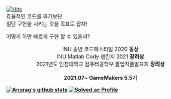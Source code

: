 [![Hits](https://hits.seeyoufarm.com/api/count/incr/badge.svg?url=https%3A%2F%2Fgithub.com%2Fsoulsystem00&count_bg=%2379C83D&title_bg=%23555555&icon=&icon_color=%23E7E7E7&title=hits&edge_flat=false)](https://hits.seeyoufarm.com)  
효율적인 코드를 짜기보단  
일단 구현을 시키는 것을 목표로 잡자!

어떻게 하면 빠르게 구현 할 수 있을까?

<p align=center>
  INU 송년 코드페스티벌 2020 <b>동상</b><br>
  INU Matlab Cody 챌린지 2021 <B>장려상</b><br>
  2021년도 인천대학교 컴퓨터공학부 졸업작품발표회 <B>장려상</b><br><br>
  <b>2021.07~ GameMakers 5.5기<br>
</p>

[![Anurag's github stats](https://github-readme-stats.vercel.app/api?username=soulsystem00)](https://github.com/anuraghazra/github-readme-stats)
[![Solved.ac Profile](http://mazassumnida.wtf/api/v2/generate_badge?boj=soulsystem00)](https://solved.ac/soulsystem00/)  

<!--
**soulsystem00/soulsystem00** is a ✨ _special_ ✨ repository because its `README.md` (this file) appears on your GitHub profile.

Here are some ideas to get you started:

- 🔭 I’m currently working on ...
- 🌱 I’m currently learning ...
- 👯 I’m looking to collaborate on ...
- 🤔 I’m looking for help with ...
- 💬 Ask me about ...
- 📫 How to reach me: ...
- 😄 Pronouns: ...
- ⚡ Fun fact: ...
-->
